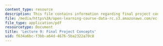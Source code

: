 ```yaml
---
content_type: resource
description: This file contains information regarding final project concepts.
file: /media/https%3A/open-learning-course-data-rc.s3.amazonaws.com/ec-s06-practical-electronics-fall-2004/f634a6bcf3bba64d46765ba2322a70c8_MITEC_S06F04_lec09.pdf
file_type: application/pdf
resourcetype: Document
title: 'Lecture 9: Final Project Concepts'
uid: f634a6bc-f3bb-a64d-4676-5ba2322a70c8
---
```

